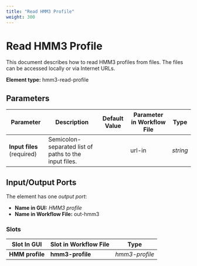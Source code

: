 ```yaml
---
title: "Read HMM3 Profile"
weight: 300
---
```


# Read HMM3 Profile

This document describes how to read HMM3 profiles from files. The files can be accessed locally or via Internet URLs.

**Element type:** hmm3-read-profile

## Parameters

| Parameter      | Description                               | Default Value | Parameter in Workflow File | Type    |
|----------------|-------------------------------------------|---------------|----------------------------|---------|
| **Input files** (required) | Semicolon-separated list of paths to the input files. |               | url-in                     | _string_ |

## Input/Output Ports

The element has one _output port_:

- **Name in GUI:** _HMM3 profile_
- **Name in Workflow File:** out-hmm3

### Slots

| Slot In GUI   | Slot in Workflow File | Type          |
|---------------|-----------------------|---------------|
| **HMM profile** | **hmm3-profile**     | _hmm3-profile_ |